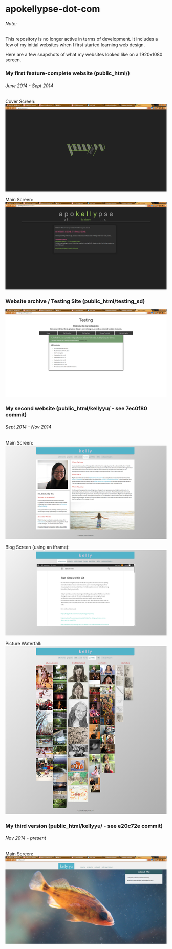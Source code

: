 # apokellypse-dot-com

###### Note:
This repository is no longer active in terms of development. It includes a few of my initial websites when I first started learning web design.

Here are a few snapshots of what my websites looked like on a 1920x1080 screen.

### My first feature-complete website (public_html/)
###### June 2014 - Sept 2014

Cover Screen:
![alt text](https://github.com/apokellypse/apokellypse-dot-com/blob/master/readme_imgs/apo1.png "Title Screen")

Main Screen:
![alt text](https://github.com/apokellypse/apokellypse-dot-com/blob/master/readme_imgs/apo2.png "Main Screen")

### Website archive / Testing Site (public_html/testing_sd)
![alt text](https://github.com/apokellypse/apokellypse-dot-com/blob/master/readme_imgs/testsite.png "Testing Site")

### My second website (public_html/kellyyu/ - see 7ec0f80 commit)
###### Sept 2014 - Nov 2014

Main Screen:
![alt text](https://github.com/apokellypse/apokellypse-dot-com/blob/master/readme_imgs/kellyold1.png "Main Screen")

Blog Screen (using an iframe):
![alt text](https://github.com/apokellypse/apokellypse-dot-com/blob/master/readme_imgs/kellyold2.png "Blog")

Picture Waterfall:
![alt text](https://github.com/apokellypse/apokellypse-dot-com/blob/master/readme_imgs/kellyold3.png "Pictures")

### My third version (public_html/kellyyu/ - see e20c72e commit)
###### Nov 2014 - present

Main Screen:
![alt text](https://github.com/apokellypse/apokellypse-dot-com/blob/master/readme_imgs/kellyyu.png "Pictures")
